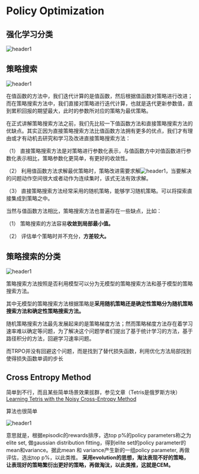 # Policy Optimization



##  强化学习分类

<img src="{{ site.img_path }}/Machine Learning/Policy_Optimization.png" alt="header1" style="height:auto!important;width:auto%;max-width:1020px;"/>

## 策略搜索


<img src="{{ site.img_path }}/Machine Learning/Policy_Optimization1.png" alt="header1" style="height:auto!important;width:auto%;max-width:1020px;"/>

在值函数的方法中，我们迭代计算的是值函数，然后根据值函数对策略进行改进；而在策略搜索方法中，我们直接对策略进行迭代计算，也就是迭代更新参数值，直到累积回报的期望最大，此时的参数所对应的策略为最优策略。

在正式讲解策略搜索方法之前，我们先比较一下值函数方法和直接策略搜索方法的优缺点。其实正因为直接策略搜索方法比值函数方法拥有更多的优点，我们才有理由或才有动机去研究和学习及改进直接策略搜索方法：

（1） 直接策略搜索方法是对策略进行参数化表示，与值函数方中对值函数进行参数化表示相比，策略参数化更简单，有更好的收敛性。

（2） 利用值函数方法求解最优策略时，策略改进需要求解<img src="{{ site.img_path }}/Machine Learning/Policy_Optimization2.png" alt="header1" style="height:auto!important;width:auto%;max-width:1020px;"/>，当要解决的问题动作空间很大或者动作为连续集时，该式无法有效求解。

（3） 直接策略搜索方法经常采用的随机策略，能够学习随机策略。可以将探索直接集成到策略之中。

当然与值函数方法相比，策略搜索方法也普遍存在一些缺点，比如：

（1） 策略搜索的方法容易**收敛到局部最小值。**

（2） 评估单个策略时并不充分，**方差较大。**

## 策略搜索的分类

<img src="{{ site.img_path }}/Machine Learning/Policy_Optimization3.png" alt="header1" style="height:auto!important;width:auto%;max-width:1020px;"/>

策略搜索方法按照是否利用模型可以分为无模型的策略搜索方法和基于模型的策略搜索方法。

其中无模型的策略搜索方法根据策略是**采用随机策略还是确定性策略分为随机策略搜索方法和确定性策略搜索方法。**

随机策略搜索方法最先发展起来的是策略梯度方法；然而策略梯度方法存在着学习速率难以确定等问题，为了解决这个问题学者们提出了基于统计学习的方法，基于路径积分的方法，回避学习速率问题。

而TRPO并没有回避这个问题，而是找到了替代损失函数，利用优化方法局部找到使得损失函数单调的步长


## Cross Entropy Method


简单到不行，而且某些简单场景效果拔群，参见文章（Tetris是俄罗斯方块）
[Learning Tetris with the Noisy Cross-Entropy Method](http://nipg.inf.elte.hu/publications/szita06learning.pdf)

算法也很简单

<img src="{{ site.img_path }}/Machine Learning/Policy_Optimization3.png" alt="header1" style="height:auto!important;width:auto%;max-width:1020px;"/>

意思就是，根据episodic的rewards排序，选top p%的policy parameters称之为elite set, 做gaussian distribution fitting，得到elite set的policy parameter的mean和variance。据此mean 和 variance产生新的一组policy parameter, 再做评估，选出top p%，以此类推。
**采用evolution的思想，淘汰表现不好的策略，让表现好的策略繁衍出更好的策略，再做淘汰，以此类推，这就是CEM。**





















